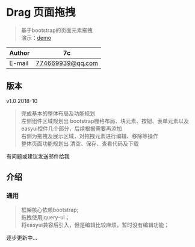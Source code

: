 # Drag 页面拖拽
>基于bootstrap的页面元素拖拽  
演示：[demo](https://7cming.github.io/drag/build/drag.html)  

|Author|7c|
|----------|-----------------
|E-mail    |774669939@qq.com

## 版本
v1.0 2018-10
> 完成基本的整体布局及功能规划  
左侧组件区域规划出 bootstrap栅格布局、块元素、按钮、表单元素以及easyui控件几个部分，后续根据需要再添加  
右侧为拖拽及展示区域，对拖拽元素进行编辑、移除等操作  
整体页面功能规划出 清空、保存、查看代码及下载

有问题或建议发送邮件给我   

## 介绍

### 通用
>框架核心依赖bootstrap;  
拖拽使用jquery-ui；  
将easyui兼容后引入，但是编辑比较麻烦，暂时没有编辑功能；   


逐步更新中...
